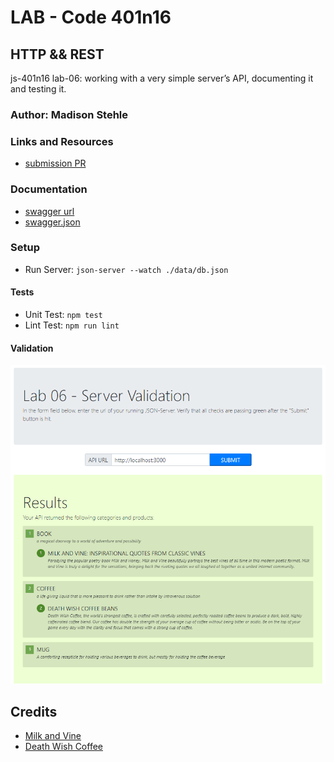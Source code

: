 # LAB - Code 401n16

## HTTP && REST
js-401n16 lab-06:  working with a very simple server’s API, documenting it and testing it.

### Author: Madison Stehle

### Links and Resources

- [submission PR](https://github.com/madisonstehle/http-and-rest/pull/2)


### Documentation

- [swagger url](https://app.swaggerhub.com/apis/madisonstehle/lab06-categories_and_products/0.1#/)
- [swagger.json](./docs/swagger.json)


### Setup
<!-- How to initialize/run your application (where applicable) -->
- Run Server: `json-server --watch ./data/db.json`


#### Tests

- Unit Test: `npm test`
- Lint Test: `npm run lint`

#### Validation

![JSON Server Validation](assets/serverValidator.PNG)

## Credits
- [Milk and Vine](https://www.amazon.com/Milk-Vine-Inspirational-Quotes-Classic-ebook/dp/B076NWPQYZ)
- [Death Wish Coffee](https://www.deathwishcoffee.com/products/death-wish-coffee)
